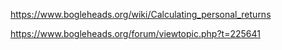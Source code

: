 https://www.bogleheads.org/wiki/Calculating_personal_returns

https://www.bogleheads.org/forum/viewtopic.php?t=225641
